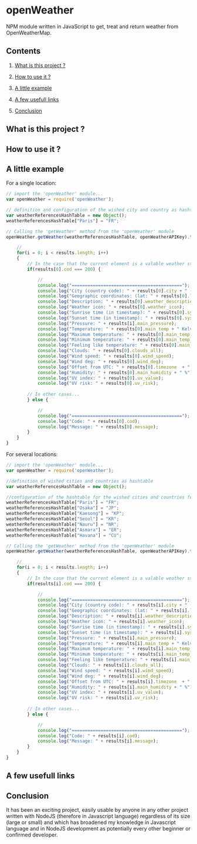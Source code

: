 # openWeather

NPM module written in JavaScript to get, treat and return weather from OpenWeatherMap.

## Contents

1. [What is this project ?](#what_is_this_project)

2. [How to use it ?](#how_to_use_it)

3. [A little example](#a_little_example)

4. [A few usefull links](#a_useful_links)

5. [Conclusion](#conclusion)

<a name="what_is_this_project"></a>
## What is this project ?

<a name="how_to_use_it"></a>
## How to use it ?

<a name="a_little_example"></a>
## A little example

For a single location:
```js
// import the 'openWeather' module...
var openWeather = require('openWeather');

// definition and configuration of the wished city and country as hashtable (in this example, we will take the french capital Paris' weather - the country code of France is 'FR')...
var weatherReferencesHashTable = new Object();
weatherReferencesHashTable["Paris"] = "FR";

// Calling the 'getWeather' method from the 'openWeather' module 
openWeather.getWeather(weatherReferencesHashTable, openWeatherAPIKey).then(function(results) {

    //
    for(i = 0; i < results.length; i++)
    {
        // In the case that the current element is a valable weather structure...
        if(results[0].cod === 200) {

            //
            console.log("==========================================");
            console.log("City (country code): " + results[0].city + " (" + results[0].sys_country + ")");
            console.log("Geographic coordinates: (lat: " + results[0].latitude + ", lon: " + results[0].longitude + ")");
            console.log("Description: " + results[0].weather_description);
            console.log("Weather icon: " + results[0].weather_icon);
            console.log("Sunrise time (in timestamp): " + results[0].sys_sunrise);
            console.log("Sunset time (in timestamp): " + results[0].sys_sunset);
            console.log("Pressure: " + results[i].main_pressure);
            console.log("Temperature: " + results[0].main_temp + " Kelvin (K)");
            console.log("Maximum temperature: " + results[0].main_temp_max + " Kelvin (K)");
            console.log("Minimum temperature: " + results[0].main_temp_min + " Kelvin (K)");
            console.log("Feeling like temperature: " + results[0].main_feels_like + " Kelvin (K)");
            console.log("Clouds: " + results[0].clouds_all);
            console.log("Wind speed: " + results[0].wind_speed);
            console.log("Wind deg: " + results[0].wind_deg);
            console.log("Offset from UTC: " + results[0].timezone  + " seconds");
            console.log("Humidity: " + results[0].main_humidity + " %");
            console.log("UV index: " + results[0].uv_value);
            console.log("UV risk: " + results[0].uv_risk);
    
        // In other cases...
        } else {

            //
            console.log("==========================================");
            console.log("Code: " + results[0].cod);
            console.log("Message: " + results[0].message);
        }
    }
}
```
For several locations:
```js
// import the 'openWeather' module...
var openWeather = require('openWeather');

//definition of wished cities and countries as hashtable
var weatherReferencesHashTable = new Object();

//configuration of the hashtable for the wished cities and countries for the following locations: 
weatherReferencesHashTable["Paris"] = "FR";
weatherReferencesHashTable["Osaka"] = "JP";
weatherReferencesHashTable["Kaesong"] = "KP";
weatherReferencesHashTable["Seoul"] = "KR";
weatherReferencesHashTable["Nauru"] = "NR";
weatherReferencesHashTable["Asmara"] = "ER";
weatherReferencesHashTable["Havana"] = "CU";

// Calling the 'getWeather' method from the 'openWeather' module 
openWeather.getWeather(weatherReferencesHashTable, openWeatherAPIKey).then(function(results) {

    //
    for(i = 0; i < results.length; i++)
    {
        // In the case that the current element is a valable weather structure...
        if(results[i].cod === 200) {

            //
            console.log("==========================================");
            console.log("City (country code): " + results[i].city + " (" + results[i].sys_country + ")");
            console.log("Geographic coordinates: (lat: " + results[i].latitude + ", lon: " + results[i].longitude + ")");
            console.log("Description: " + results[i].weather_description);
            console.log("Weather icon: " + results[i].weather_icon);
            console.log("Sunrise time (in timestamp): " + results[i].sys_sunrise);
            console.log("Sunset time (in timestamp): " + results[i].sys_sunset);
            console.log("Pressure: " + results[i].main_pressure);
            console.log("Temperature: " + results[i].main_temp + " Kelvin (K)");
            console.log("Maximum temperature: " + results[i].main_temp_max + " Kelvin (K)");
            console.log("Minimum temperature: " + results[i].main_temp_min + " Kelvin (K)");
            console.log("Feeling like temperature: " + results[i].main_feels_like + " Kelvin (K)");
            console.log("Clouds: " + results[i].clouds_all);
            console.log("Wind speed: " + results[i].wind_speed);
            console.log("Wind deg: " + results[i].wind_deg);
            console.log("Offset from UTC: " + results[i].timezone  + " seconds");
            console.log("Humidity: " + results[i].main_humidity + " %");
            console.log("UV index: " + results[i].uv_value);
            console.log("UV risk: " + results[i].uv_risk);
    
        // In other cases...
        } else {

            //
            console.log("==========================================");
            console.log("Code: " + results[i].cod);
            console.log("Message: " + results[i].message);
        }
    }
}
```

<a name="a_useful_links"></a>
## A few usefull links

<a name="conclusion"></a>
## Conclusion

It has been an exciting project, easily usable by anyone in any other project written with NodeJS (therefore in Javascript language) regardless of its size (large or small) and which has broadened my knowledge in Javascript language and in NodeJS development as potentially every other beginner or confirmed developer.
